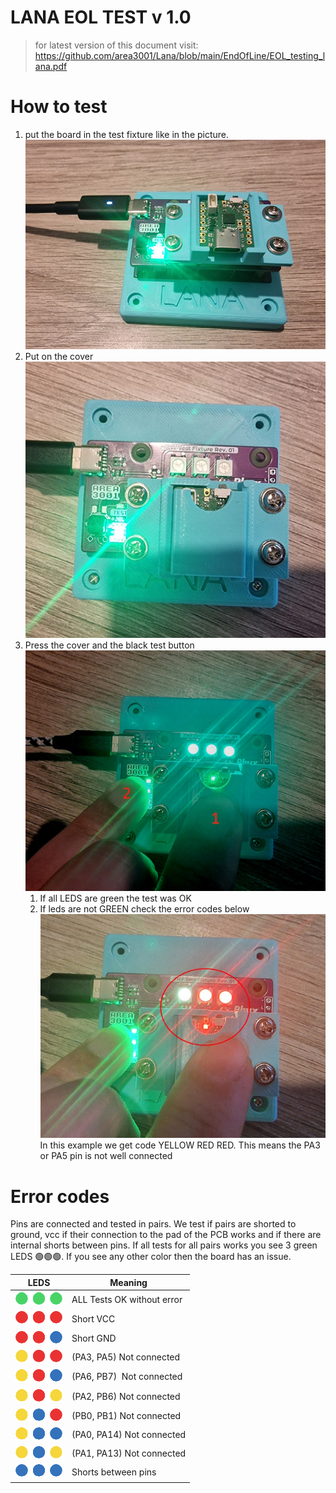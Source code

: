 # LANA EOL TEST v 1.0
> for latest version of this document visit: https://github.com/area3001/Lana/blob/main/EndOfLine/EOL_testing_lana.pdf

# How to test
1) put the board in the test fixture like in the picture.   
   ![Insert LANA](Media/Insert_LANA.jpg)
2) Put on the cover
   ![Cover LANA](Media/Cover_LANA.jpg)
3) Press the cover and the black test button
   ![Test LANA](Media/Test_LANA.jpg)
   1) If all LEDS are green the test was OK
   2) If leds are not GREEN check the error codes below
      ![Error LANA](Media/Error_LANA.jpg)
	  In this example we get code YELLOW RED RED. This means the PA3 or PA5 pin is not well connected

	   
# Error codes

Pins are connected and  tested in pairs. We test if pairs are shorted to ground, vcc if their connection to the pad of the PCB works and if there are internal shorts between pins. If all tests for all pairs works you see 3 green LEDS 🟢🟢🟢. If you see any other color then the board has an issue. 

| LEDS | Meaning |
| --- | --- |
| ![](Media/GGG.png) | ALL Tests OK without error |
| ![](Media/RRR.png) | Short VCC |
| ![](Media/RRB.png) | Short GND |
| ![](Media/YRR.png) | (PA3, PA5) Not connected |
| ![](Media/YRB.png) | (PA6, PB7)  Not connected |
| ![](Media/YRY.png) | (PA2, PB6) Not connected |
| ![](Media/YBR.png) | (PB0, PB1) Not connected |
| ![](Media/YBB.png) | (PA0, PA14) Not connected |
| ![](Media/YBY.png) | (PA1, PA13) Not connected |
| ![](Media/BBB.png) | Shorts between pins |


